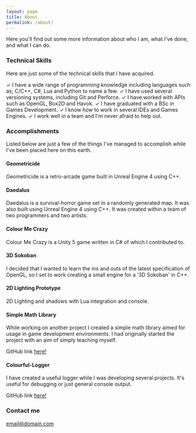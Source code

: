```yaml
---
layout: page
title: About
permalink: /about/
---
```

Here you'll find out some more information about who I am, what I've done, and what I can do.

### Technical Skills

Here are just some of the technical skills that I have acquired.

✓ I have a wide range of programming knowledge including languages such as; C/C++, C#, Lua and Python to name a few.
✓ I have used several versioning systems, including Git and Perforce.
✓ I have worked with APIs such as OpenGL, Box2D and Havok.
✓ I have graduated with a BSc in Games Development.
✓ I know how to work in several IDEs and Games Engines.
✓ I work well in a team and I'm never afraid to help out.

### Accomplishments

Listed below are just a few of the things I've managed to accomplish while I've been placed here on this earth.

#### Geometricide

Geometricide is a retro-arcade game built in Unreal Engine 4 using C++.

#### Daedalus

Daedalus is a survival-horror game set in a randomly generated map. It was also built using Unreal Engine 4 using C++. It was created within a team of two programmers and two artists.

#### Colour Me Crazy

Colour Me Crazy is a Unity 5 game written in C# of which I contributed to.

#### 3D Sokoban

I decided that I wanted to learn the ins and outs of the latest specification of OpenGL, so I set to work creating a small engine for a '3D Sokoban' in C++.

#### 2D Lighting Prototype

2D Lighting and shadows with Lua integration and console.

#### Simple Math Library

While working on another project I created a simple math library aimed for usage in game development environments.
I had originally started the project with an aim of simply teaching myself.

GitHub link [here!](https://github.com/TalkingGoose/sml)

#### Colourful-Logger

I have created a useful logger while I was developing several projects. It's useful for debugging or just general console output.

GitHub link [here!](https://github.com/TalkingGoose/Colourful-Logger)

### Contact me

[email@domain.com](mailto:email@domain.com)
